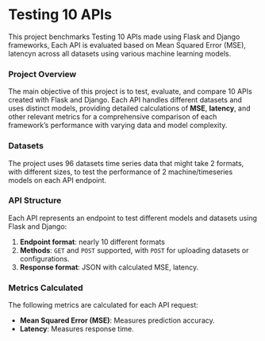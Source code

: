 # Testing 10 APIs

This project benchmarks Testing 10 APIs made using Flask and Django frameworks, Each API is evaluated based on Mean Squared Error (MSE), latencyn across all datasets using various machine learning models.

### Project Overview

The main objective of this project is to test, evaluate, and compare 10 APIs created with Flask and Django. Each API handles different datasets and uses distinct models, providing detailed calculations of **MSE**, **latency**, and other relevant metrics for a comprehensive comparison of each framework’s performance with varying data and model complexity.

### Datasets

The project uses 96 datasets time series data that might take 2 formats, with different sizes, to test the performance of 2 machine/timeseries models on each API endpoint.
 
### API Structure

Each API represents an endpoint to test different models and datasets using Flask and Django:

1. **Endpoint format**: nearly 10 different formats
2. **Methods**: `GET` and `POST` supported, with `POST` for uploading datasets or configurations.
3. **Response format**: JSON with calculated MSE, latency.

### Metrics Calculated

The following metrics are calculated for each API request:

- **Mean Squared Error (MSE)**: Measures prediction accuracy.
- **Latency**: Measures response time.
